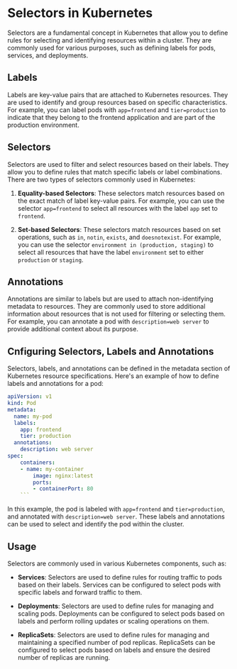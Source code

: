 # Selectors in Kubernetes

Selectors are a fundamental concept in Kubernetes that allow you to define rules for selecting and identifying resources within a cluster. They are commonly used for various purposes, such as defining labels for pods, services, and deployments.

## Labels

Labels are key-value pairs that are attached to Kubernetes resources. They are used to identify and group resources based on specific characteristics. For example, you can label pods with `app=frontend` and `tier=production` to indicate that they belong to the frontend application and are part of the production environment.

## Selectors

Selectors are used to filter and select resources based on their labels. They allow you to define rules that match specific labels or label combinations. There are two types of selectors commonly used in Kubernetes:

1. **Equality-based Selectors**: These selectors match resources based on the exact match of label key-value pairs. For example, you can use the selector `app=frontend` to select all resources with the label `app` set to `frontend`.

2. **Set-based Selectors**: These selectors match resources based on set operations, such as `in`, `notin`, `exists`, and `doesnotexist`. For example, you can use the selector `environment in (production, staging)` to select all resources that have the label `environment` set to either `production` or `staging`.

## Annotations

Annotations are similar to labels but are used to attach non-identifying metadata to resources. They are commonly used to store additional information about resources that is not used for filtering or selecting them. For example, you can annotate a pod with `description=web server` to provide additional context about its purpose.

## Cnfiguring Selectors, Labels and Annotations

Selectors, labels, and annotations can be defined in the metadata section of Kubernetes resource specifications. Here's an example of how to define labels and annotations for a pod:

```yaml
apiVersion: v1
kind: Pod
metadata:
  name: my-pod
  labels:
    app: frontend
    tier: production
  annotations:
    description: web server
spec:
    containers:
    - name: my-container
        image: nginx:latest
        ports:
        - containerPort: 80
    ```
```

In this example, the pod is labeled with `app=frontend` and `tier=production`, and annotated with `description=web server`. These labels and annotations can be used to select and identify the pod within the cluster.


## Usage

Selectors are commonly used in various Kubernetes components, such as:

- **Services**: Selectors are used to define rules for routing traffic to pods based on their labels. Services can be configured to select pods with specific labels and forward traffic to them.

- **Deployments**: Selectors are used to define rules for managing and scaling pods. Deployments can be configured to select pods based on labels and perform rolling updates or scaling operations on them.

- **ReplicaSets**: Selectors are used to define rules for managing and maintaining a specified number of pod replicas. ReplicaSets can be configured to select pods based on labels and ensure the desired number of replicas are running.
